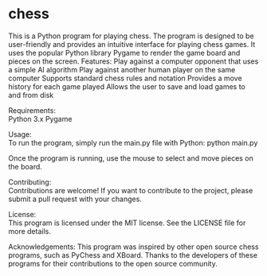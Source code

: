 # chess
This is a Python program for playing chess. The program is designed to be user-friendly and provides an intuitive interface for playing chess games. It uses the popular Python library Pygame to render the game board and pieces on the screen. 
Features:
Play against a computer opponent that uses a simple AI algorithm
Play against another human player on the same computer
Supports standard chess rules and notation Provides a move history for each game played 
Allows the user to save and load games to and from disk

Requirements:  
Python 3.x 
Pygame 

Usage:  
To run the program, simply run the main.py file with Python:
python main.py

Once the program is running, use the mouse to select and move pieces on the board.  

Contributing:  
Contributions are welcome! If you want to contribute to the project, please submit a pull request with your changes.  

License:  
This program is licensed under the MIT license. See the LICENSE file for more details.  

Acknowledgements:  This program was inspired by other open source chess programs, such as PyChess and XBoard. Thanks to the developers of these programs for their contributions to the open source community.
